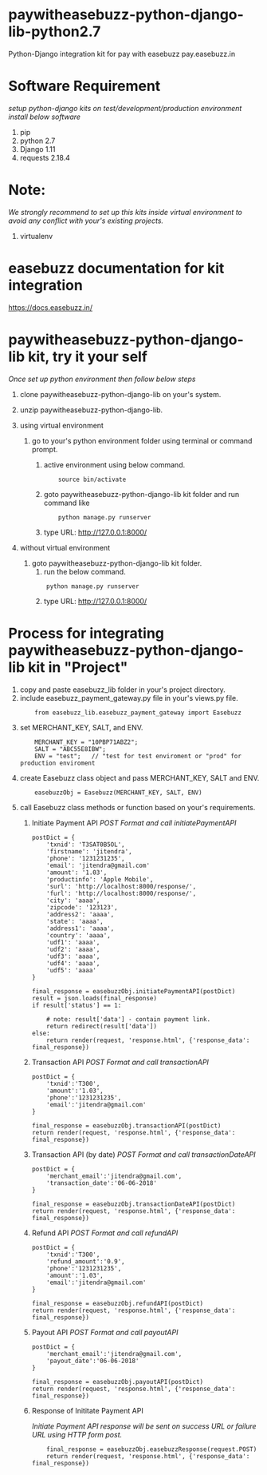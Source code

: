 # paywitheasebuzz-python-django-lib-python2.7
Python-Django integration kit for pay with easebuzz pay.easebuzz.in

# Software Requirement
*setup python-django kits on test/development/production environment install below software*
1. pip
2. python 2.7
3. Django 1.11
4. requests 2.18.4

# Note: 
*We strongly recommend to set up this kits inside virtual environment to avoid any conflict with your's existing projects.*
1. virtualenv 

# easebuzz documentation for kit integration
https://docs.easebuzz.in/

# paywitheasebuzz-python-django-lib kit, try it your self
*Once set up python environment then follow below steps*
1. clone paywitheasebuzz-python-django-lib on your's system.
2. unzip paywitheasebuzz-python-django-lib.
3. using virtual environment
    1. go to your's python environment folder using terminal or command prompt.
      
       1. active environment using below command.
           ```
               source bin/activate
           ```
       2. goto paywitheasebuzz-python-django-lib kit folder and run command like
            ```
                python manage.py runserver
            ```
       3. type URL: http://127.0.0.1:8000/
       
4. without virtual environment
    1. goto paywitheasebuzz-python-django-lib kit folder.
        1. run the below command.
        ```
            python manage.py runserver
        ```
        2. type URL: http://127.0.0.1:8000/

# Process for integrating paywitheasebuzz-python-django-lib kit in "Project"

1. copy and paste easebuzz_lib folder in your's project directory.
2. include easebuzz_payment_gateway.py file in your's views.py file.
    ```
        from easebuzz_lib.easebuzz_payment_gateway import Easebuzz
    ```
3. set MERCHANT_KEY, SALT, and ENV.
    ```
        MERCHANT_KEY = "10PBP71ABZ2";
        SALT = "ABC55E8IBW";         
        ENV = "test";   // "test for test enviroment or "prod" for production enviroment
    ```
4. create Easebuzz class object and pass MERCHANT_KEY, SALT and ENV.
    ```
        easebuzzObj = Easebuzz(MERCHANT_KEY, SALT, ENV)
    ```
5. call Easebuzz class methods or function based on your's requirements.
    1. Initiate Payment API
        *POST Format and call initiatePaymentAPI*
        ```
        postDict = {
            'txnid': 'T3SAT0B5OL',
            'firstname': 'jitendra',
            'phone': '1231231235',
            'email': 'jitendra@gmail.com'
            'amount': '1.03',
            'productinfo': 'Apple Mobile',
            'surl': 'http://localhost:8000/response/',
            'furl': 'http://localhost:8000/response/',
            'city': 'aaaa',
            'zipcode': '123123',
            'address2': 'aaaa',
            'state': 'aaaa',
            'address1': 'aaaa',
            'country': 'aaaa',
            'udf1': 'aaaa',
            'udf2': 'aaaa',
            'udf3': 'aaaa',
            'udf4': 'aaaa',
            'udf5': 'aaaa'
        }

        final_response = easebuzzObj.initiatePaymentAPI(postDict)
        result = json.loads(final_response)
        if result['status'] == 1:

            # note: result['data'] - contain payment link. 
            return redirect(result['data'])
        else:
            return render(request, 'response.html', {'response_data': final_response})
        ```
    2. Transaction API
        *POST Format and call transactionAPI*
        ``` 
        postDict = {
            'txnid':'T300',
            'amount':'1.03',
            'phone':'1231231235',
            'email':'jitendra@gmail.com'
        }

        final_response = easebuzzObj.transactionAPI(postDict)
        return render(request, 'response.html', {'response_data': final_response})
        ```
    3. Transaction API (by date)
        *POST Format and call transactionDateAPI*
        ```
        postDict = {
            'merchant_email':'jitendra@gmail.com',
            'transaction_date':'06-06-2018'
        }

        final_response = easebuzzObj.transactionDateAPI(postDict)
        return render(request, 'response.html', {'response_data': final_response})
        ```
    4. Refund API
        *POST Format and call refundAPI*
        ```
        postDict = {
            'txnid':'T300',
            'refund_amount':'0.9',
            'phone':'1231231235',
            'amount':'1.03',
            'email':'jitendra@gmail.com'
        }

        final_response = easebuzzObj.refundAPI(postDict)
        return render(request, 'response.html', {'response_data': final_response})    
        ```
    5. Payout API
        *POST Format and call payoutAPI*
        ```
        postDict = {
            'merchant_email':'jitendra@gmail.com',
            'payout_date':'06-06-2018'
        }

        final_response = easebuzzObj.payoutAPI(postDict)
        return render(request, 'response.html', {'response_data': final_response})
        ```
    6. Response of Inititate Payment API
    
        *Initiate Payment API response will be sent on success URL or failure URL using HTTP form post.*

        ```
            final_response = easebuzzObj.easebuzzResponse(request.POST)
            return render(request, 'response.html', {'response_data': final_response})
        ```